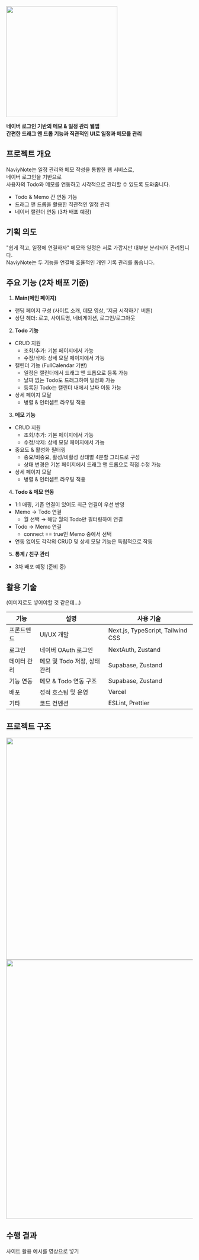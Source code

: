 <img src="https://github.com/user-attachments/assets/da57637e-83ee-415b-b2d2-6e38e6f8c101" width="300">

**네이버 로그인 기반의 메모 & 일정 관리 웹앱**<br />
**간편한 드래그 앤 드롭 기능과 직관적인 UI로 일정과 메모를 관리**

## 프로젝트 개요

NaviyNote는 일정 관리와 메모 작성을 통합한 웹 서비스로,<br />
네이버 로그인을 기반으로<br />
사용자의 Todo와 메모를 연동하고 시각적으로 관리할 수 있도록 도와줍니다.

- Todo & Memo 간 연동 기능
- 드래그 앤 드롭을 활용한 직관적인 일정 관리
- 네이버 캘린더 연동 (3차 배포 예정)

## 기획 의도

"쉽게 적고, 일정에 연결하자"
메모와 일정은 서로 가깝지만 대부분 분리되어 관리됩니다.<br />
NaviyNote는 두 기능을 연결해 효율적인 개인 기록 관리를 돕습니다.

## 주요 기능 (2차 배포 기준)

1. **Main(메인 페이지)**

- 랜딩 페이지 구성 (사이트 소개, 데모 영상, '지금 시작하기' 버튼)
- 상단 헤더: 로고, 사이트명, 네비게이션, 로그인/로그아웃

2. **Todo 기능**

- CRUD 지원
   - 조회/추가: 기본 페이지에서 가능
   - 수정/삭제: 상세 모달 페이지에서 가능
- 캘린더 기능 (FullCalendar 기반)
   - 일정은 캘린더에서 드래그 앤 드롭으로 등록 가능
   - 날짜 없는 Todo도 드래그하여 일정화 가능
   - 등록된 Todo는 캘린더 내에서 날짜 이동 가능
- 상세 페이지 모달
   - 병렬 & 인터셉트 라우팅 적용
     
3. **메모 기능**

- CRUD 지원
   - 조회/추가: 기본 페이지에서 가능
   - 수정/삭제: 상세 모달 페이지에서 가능
- 중요도 & 활성화 필터링
   - 중요/비중요, 활성/비활성 상태별 4분할 그리드로 구성
   - 상태 변경은 기본 페이지에서 드래그 앤 드롭으로 직접 수정 가능
- 상세 페이지 모달
   - 병렬 & 인터셉트 라우팅 적용
     
4. **Todo & 메모 연동**

- 1:1 매핑, 기존 연결이 있어도 최근 연결이 우선 반영
- Memo → Todo 연결
   - 월 선택 → 해당 월의 Todo만 필터링하여 연결
- Todo → Memo 연결
   - connect == true인 Memo 중에서 선택
- 연동 없이도 각각의 CRUD 및 상세 모달 기능은 독립적으로 작동
     
5. **통계 / 친구 관리**
   
- 3차 배포 예정 (준비 중)
  
## 활용 기술

(이미지로도 넣어야할 것 같은데...)

| 기능 | 설명 | 사용 기술|
| --- | --- | --- |
| 프론트엔드 | UI/UX 개발 | Next.js, TypeScript, Tailwind CSS |
| 로그인 | 네이버 OAuth 로그인 | NextAuth, Zustand |
| 데이터 관리 | 메모 및 Todo 저장, 상태 관리 | Supabase, Zustand |
| 기능 연동	| 메모 & Todo 연동 구조 | Supabase, Zustand |
| 배포 | 정적 호스팅 및 운영 | Vercel |
| 기타 | 코드 컨벤션 | ESLint, Prettier |

## 프로젝트 구조

<img src="https://github.com/user-attachments/assets/3268a2d6-e7ad-4b81-be01-6b065037f145" width="600">
<br />
<img src="https://github.com/user-attachments/assets/1148424c-6693-4768-98b6-2d3d5b9eb6c0" width="700">

## 수행 결과
사이트 활용 예시를 영상으로 넣기
